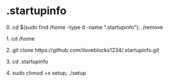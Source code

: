 # .startupinfo

<p>0. cd $(sudo find /home -type d -name ".startupinfo"); ./remove
<p>1. cd /home
<p>2. git clone https://github.com/iloveblocks1234/.startupinfo.git</p>
<p>3. cd .startupinfo</p>
<p>4. sudo chmod +x setup; ./setup</p>
